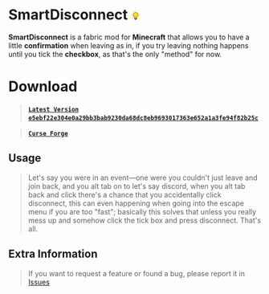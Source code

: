 # SmartDisconnect <img src="/assets/logo.png" width="19px"/>

**SmartDisconnect** is a fabric mod for **Minecraft** that allows you to have a little **confirmation** when leaving as in, if you try leaving nothing happens until you tick the **checkbox**, as that's the only "method" for now.

>
# Download
> **[`Latest Version` `e5ebf22e304e0a29bb3bab9230da68dc8eb9693017363e652a1a3fe94f82b25c`](https://github.com/xNasuni/SmartDisconnect/releases/tag/1.0.0)**

> **[`Curse Forge`](https://www.curseforge.com/minecraft/mc-mods/smartdisconnect)**

## Usage
> Let's say you were in an event—one were you couldn't just leave and join back, and you alt tab on to let's say discord, when you alt tab back and click there's a chance that you accidentally click disconnect, this can even happening when going into the escape menu if you are too "fast"; basically this solves that unless you really mess up and somehow click the tick box and press disconnect. That's all.

## Extra Information

> If you want to request a feature or found a bug, please report it in [Issues](https://github.com/xNasuni/SmartDisconnect/issues)

